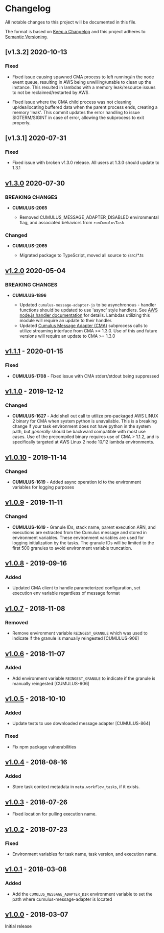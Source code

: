 # Changelog

All notable changes to this project will be documented in this file.

The format is based on [Keep a Changelog](http://keepachangelog.com/en/1.0.0/)
and this project adheres to [Semantic
Versioning](http://semver.org/spec/v2.0.0.html).

## [v1.3.2] 2020-10-13

### Fixed

- Fixed issue causing spawned CMA process to left running/in the node event
  queue, resulting in AWS being unwilling/unable to clean up the instance. This resulted in lambdas with a memory leak/resource issues to not be
  reclaimed/restarted by AWS.

- Fixed issue where the CMA child process was not cleaning up/deallocating
  buffered data when the parent process ends, creating a memory 'leak'. This
  commit updates the error handling to issue SIGTERM/SIGINT in case of error,
  allowing the subprocess to exit properly.

## [v1.3.1] 2020-07-31

### Fixed

- Fixed issue with broken v1.3.0 release.  All users at 1.3.0 should update to 1.3.1

## [v1.3.0] 2020-07-30

### BREAKING CHANGES

- **CUMULUS-2065**

  - Removed CUMULUS_MESSAGE_ADAPTER_DISABLED environmental flag, and associated behaviors from `runCumulusTask`

### Changed

- **CUMULUS-2065**

  - Migrated package to TypeScript, moved all source to /src/*.ts

## [v1.2.0] 2020-05-04

### BREAKING CHANGES

- **CUMULUS-1896**

  - Updated `cumulus-message-adapter-js` to be asynchronous - handler functions should be updated to use 'async' style handlers.  See [AWS node.js handler documentation](https://docs.aws.amazon.com/lambda/latest/dg/nodejs-handler.html) for details.    Lambdas utilizing this module will require an update to their handler.
  - Updated [Cumulus Message Adapter (CMA)](https://github.com/nasa/cumulus-message-adapter) subprocess calls to utilize streaming interface from CMA >= 1.3.0.   Use of this and future versions will require an update to CMA >= 1.3.0

## [v1.1.1] - 2020-01-15

### Fixed

- **CUMULUS-1708** - Fixed issue with CMA stderr/stdout being suppressed

## [v1.1.0] - 2019-12-12

### Changed

- **CUMULUS-1627** - Add shell out call to utilize pre-packaged AWS LINUX 2 binary for CMA when system python is unavailable.    This is a breaking change if your task environment does not have python in the system path, but *generally* should be backward compatible with most use cases.   Use of the precompiled binary requires use of CMA > 1.1.2, and is specifically targeted at AWS Linux 2 node 10/12 lambda environments.

## [v1.0.10] - 2019-11-14

### Changed

- **CUMULUS-1619** - Added async operation id to the environment variables for logging purposes

## [v1.0.9] - 2019-11-11

### Changed

- **CUMULUS-1619** - Granule IDs, stack name, parent execution ARN, and executions are extracted from the Cumulus message and stored in environment variables. These environment variables are used for logging initialization by the tasks. The granule IDs will be limited to the first 500 granules to avoid environment variable truncation.

## [v1.0.8] - 2019-09-16
### Added
- Updated CMA client to handle parameterized configuration, set execution env variable regardless of message format

## [v1.0.7] - 2018-11-08

### Removed
- Remove environment variable `REINGEST_GRANULE` which was used to indicate if the granule is manually reingested [CUMULUS-906]

## [v1.0.6] - 2018-11-07

### Added
- Add environment variable `REINGEST_GRANULE` to indicate if the granule is manually reingested [CUMULUS-906]

## [v1.0.5] - 2018-10-10

### Added
- Update tests to use downloaded message adapter [CUMULUS-864]

### Fixed
- Fix npm package vulnerabilities

## [v1.0.4] - 2018-08-16
### Added

- Store task context metadata in `meta.workflow_tasks`, if it exists.

## [v1.0.3] - 2018-07-26

- Fixed location for pulling execution name.

## [v1.0.2] - 2018-07-23
### Fixed

- Environment variables for task name, task version, and execution name.

## [v1.0.1] - 2018-03-08
### Added

- Add the `CUMULUS_MESSAGE_ADAPTER_DIR` environment variable to set the path where cumulus-message-adapter is located

## [v1.0.0] - 2018-03-07

Initial release


[Unreleased]:
https://github.com/nasa/cumulus-cumulus-message-adapter-js/compare/v1.3.0...HEAD
[v1.3.0]:
https://github.com/nasa/cumulus-cumulus-message-adapter-js/compare/v1.2.0...1.3.0
[v1.2.0]:
https://github.com/nasa/cumulus-cumulus-message-adapter-js/compare/v1.1.1...1.2.0
[v1.1.1]:
https://github.com/nasa/cumulus-cumulus-message-adapter-js/compare/v1.1.0...1.1.1
[v1.1.0]:
https://github.com/nasa/cumulus-cumulus-message-adapter-js/compare/v1.0.10...1.1.0
[v1.0.10]:
https://github.com/nasa/cumulus-cumulus-message-adapter-js/compare/v1.0.9...1.0.10
[v1.0.9]:
https://github.com/nasa/cumulus-cumulus-message-adapter-js/compare/v1.0.8...1.0.9
[v1.0.8]:
https://github.com/nasa/cumulus-cumulus-message-adapter-js/compare/v1.0.7...1.0.8
[v1.0.7]:
https://github.com/nasa/cumulus-cumulus-message-adapter-js/compare/v1.0.6...v1.0.7
[v1.0.6]:
https://github.com/nasa/cumulus-cumulus-message-adapter-js/compare/v1.0.5...v1.0.6
[v1.0.5]:
https://github.com/nasa/cumulus-cumulus-message-adapter-js/compare/v1.0.4...v1.0.5
[v1.0.4]:
https://github.com/nasa/cumulus-cumulus-message-adapter-js/compare/v1.0.3...v1.0.4
[v1.0.3]: https://github.com/nasa/cumulus-cumulus-message-adapter-js/compare/v1.0.2...v1.0.3
[v1.0.2]: https://github.com/nasa/cumulus-cumulus-message-adapter-js/compare/v1.0.1...v1.0.2
[v1.0.1]: https://github.com/nasa/cumulus-cumulus-message-adapter-js/compare/v1.0.0...v1.0.1
[v1.0.0]: https://github.com/nasa/cumulus-message-adapter-js/tree/v1.0.0
